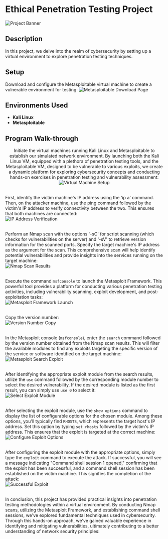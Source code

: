 # Ethical Penetration Testing Project
<img src="https://img.hotimg.com/1_eb5oE6h-djckn-zp_O1Gvw.png" alt="Project Banner" border="0" />

## Description
In this project, we delve into the realm of cybersecurity by setting up a virtual environment to explore penetration testing techniques.

## Setup
Download and configure the Metasploitable virtual machine to create a vulnerable environment for testing:
<img src="https://img.hotimg.com/Screenshot-2024-02-21-203448.png" alt="Metasploitable Download Page" border="0" />

## Environments Used
- **Kali Linux**
- **Metasploitable**

## Program Walk-through
<p align="center">
Initiate the virtual machines running Kali Linux and Metasploitable to establish our simulated network environment. By launching both the Kali Linux VM, equipped with a plethora of penetration testing tools, and the Metasploitable VM, designed to be vulnerable to various exploits, we create a dynamic platform for exploring cybersecurity concepts and conducting hands-on exercises in penetration testing and vulnerability assessment: <br/>
<img src="https://img.hotimg.com/Screenshot-2024-02-21-203448.png" alt="Virtual Machine Setup" border="0" />
<br /><br />

First, identify the victim machine's IP address using the 'ip a' command. Then, on the attacker machine, use the ping command followed by the victim's IP address to verify connectivity between the two. This ensures that both machines are connected: <br/>
<img src="https://img.hotimg.com/Screenshot-2024-02-21-203751.png" alt="IP Address Verification" border="0" />
<br /><br />

Perform an Nmap scan with the options '-sC' for script scanning (which checks for vulnerabilities on the server) and '-sV' to retrieve version information for the scanned ports. Specify the target machine's IP address as the argument for the scan. This comprehensive scan will help identify potential vulnerabilities and provide insights into the services running on the target machine: <br/>
<img src="https://img.hotimg.com/Screenshot-2024-02-21-204408.png" alt="Nmap Scan Results" border="0" />
<br /><br />

Execute the command `msfconsole` to launch the Metasploit Framework. This powerful tool provides a platform for conducting various penetration testing activities, including vulnerability scanning, exploit development, and post-exploitation tasks: <br/>
<img src="https://img.hotimg.com/Screenshot-2024-02-21-204809.png" alt="Metasploit Framework Launch" border="0" />
<br /><br />

Copy the version number: <br/>
<img src="https://img.hotimg.com/Screenshot-2024-02-21-205523.png" alt="Version Number Copy" border="0" />
<br /><br />

In the Metasploit console (`msfconsole`), enter the `search` command followed by the version number obtained from the Nmap scan results. This will filter the available modules to find any exploits targeting the specific version of the service or software identified on the target machine: <br/>
<img src="https://img.hotimg.com/Screenshot-2024-02-21-2154166baa727eca76e97e.png" alt="Metasploit Search Exploit" border="0" />
<br /><br />

After identifying the appropriate exploit module from the search results, utilize the `use` command followed by the corresponding module number to select the desired vulnerability. If the desired module is listed as the first result, you can simply use `use 0` to select it: <br/>
<img src="https://img.hotimg.com/Screenshot-2024-02-21-210041.png" alt="Select Exploit Module" border="0" />
<br /><br />

After selecting the exploit module, use the `show options` command to display the list of configurable options for the chosen module. Among these options, you'll typically find `RHOSTS`, which represents the target host's IP address. Set this option by typing `set rhosts` followed by the victim's IP address. This ensures that the exploit is targeted at the correct machine: <br/>
<img src="https://img.hotimg.com/Screenshot-2024-02-21-210342.png" alt="Configure Exploit Options" border="0" />
<br /><br />

After configuring the exploit module with the appropriate options, simply type the `exploit` command to execute the attack. If successful, you will see a message indicating "Command shell session 1 opened," confirming that the exploit has been successful, and a command shell session has been established on the victim machine. This signifies the completion of the attack: <br/>
<img src="https://img.hotimg.com/Screenshot-2024-02-21-210507.png" alt="Successful Exploit" border="0" />
<br /><br />

In conclusion, this project has provided practical insights into penetration testing methodologies within a virtual environment. By conducting Nmap scans, utilizing the Metasploit Framework, and establishing command shell sessions, we've explored fundamental techniques used in cybersecurity. Through this hands-on approach, we've gained valuable experience in identifying and mitigating vulnerabilities, ultimately contributing to a better understanding of network security principles: <br/>
</p>
